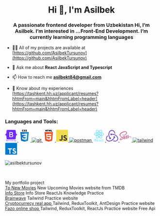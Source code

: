 <h1 align="center">Hi 👋, I'm Asilbek</h1>
<h3 align="center">A passionate frontend developer from Uzbekistan Hi, I’m Asilbek. I’m interested in ...Front-End Development. I’m currently learning programming languages</h3>

- 👨‍💻 All of my projects are available at [https://github.com/AsilbekTursunov](https://github.com/AsilbekTursunov)

- 💬 Ask me about **React JavaScript and Typescript**

- 📫 How to reach me **asilbekt84@gmail.com**

- 📄 Know about my experiences [https://tashkent.hh.uz/applicant/resumes?hhtmFrom=main&hhtmFromLabel=header](https://tashkent.hh.uz/applicant/resumes?hhtmFrom=main&hhtmFromLabel=header)


<h3 align="left">Languages and Tools:</h3>
<p align="left"> <a href="https://getbootstrap.com" target="_blank" rel="noreferrer"> <img src="https://raw.githubusercontent.com/devicons/devicon/master/icons/bootstrap/bootstrap-plain-wordmark.svg" alt="bootstrap" width="40" height="40"/> </a> <a href="https://www.w3schools.com/css/" target="_blank" rel="noreferrer"> <img src="https://raw.githubusercontent.com/devicons/devicon/master/icons/css3/css3-original-wordmark.svg" alt="css3" width="40" height="40"/> </a> <a href="https://git-scm.com/" target="_blank" rel="noreferrer"> <img src="https://www.vectorlogo.zone/logos/git-scm/git-scm-icon.svg" alt="git" width="40" height="40"/> </a> <a href="https://www.w3.org/html/" target="_blank" rel="noreferrer"> <img src="https://raw.githubusercontent.com/devicons/devicon/master/icons/html5/html5-original-wordmark.svg" alt="html5" width="40" height="40"/> </a> <a href="https://developer.mozilla.org/en-US/docs/Web/JavaScript" target="_blank" rel="noreferrer"> <img src="https://raw.githubusercontent.com/devicons/devicon/master/icons/javascript/javascript-original.svg" alt="javascript" width="40" height="40"/> </a> <a href="https://postman.com" target="_blank" rel="noreferrer"> <img src="https://www.vectorlogo.zone/logos/getpostman/getpostman-icon.svg" alt="postman" width="40" height="40"/> </a> <a href="https://reactjs.org/" target="_blank" rel="noreferrer"> <img src="https://raw.githubusercontent.com/devicons/devicon/master/icons/react/react-original-wordmark.svg" alt="react" width="40" height="40"/> </a> <a href="https://redux.js.org" target="_blank" rel="noreferrer"> <img src="https://raw.githubusercontent.com/devicons/devicon/master/icons/redux/redux-original.svg" alt="redux" width="40" height="40"/> </a> <a href="https://sass-lang.com" target="_blank" rel="noreferrer"> <img src="https://raw.githubusercontent.com/devicons/devicon/master/icons/sass/sass-original.svg" alt="sass" width="40" height="40"/> </a> <a href="https://tailwindcss.com/" target="_blank" rel="noreferrer"> <img src="https://www.vectorlogo.zone/logos/tailwindcss/tailwindcss-icon.svg" alt="tailwind" width="40" height="40"/> </a> <a href="https://www.typescriptlang.org/" target="_blank" rel="noreferrer"> <img src="https://raw.githubusercontent.com/devicons/devicon/master/icons/typescript/typescript-original.svg" alt="typescript" width="40" height="40"/> </a> </p>

<p><img align="center" src="https://github-readme-stats.vercel.app/api/top-langs?username=asilbektursunov&show_icons=true&locale=en&layout=compact" alt="asilbektursunov" /></p>

<br/>
<br/>
My portfolio project
<br/>
<a  href="https://asilbektursunov.github.io/tp-movie/" target="_blank">   Tp New Movies</a> New Upcoming Movies website  from TMDB
<br/>
<a  href="https://asilbektursunov.github.io/info-store/" target="_blank">  Info Store</a> Info Store ReactJs Knowledge Practice
<br/>
<a  href="https://asilbektursunov.github.io/brainwave/" target="_blank">   Brainwave</a> Tailwind Practice website
<br/>
<a  href="https://portfolio-crypto-react-app.netlify.app" target="_blank"> Cryptocurrecy real app </a>     Tailwind, ReduxToolkit, AntDesign Practice website
<br/>
<a  href="https://fazo-shop.netlify.app/" target="_blank"> Fazo online shop </a>     Tailwind, ReduxToolkit, ReactJs Practice website Free Api


<!---
AsilbekTursunov/AsilbekTursunov is a ✨ special ✨ repository because its `README.md` (this file) appears on your GitHub profile.
You can click the Preview link to take a look at your changes.
--->
